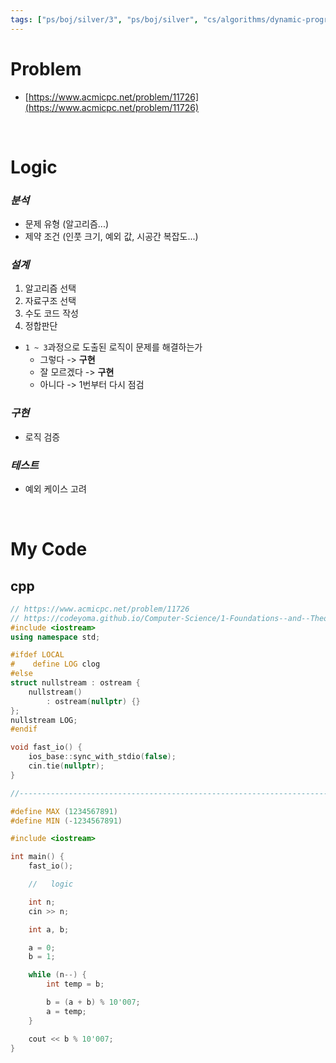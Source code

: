 ```yaml
---
tags: ["ps/boj/silver/3", "ps/boj/silver", "cs/algorithms/dynamic-programming/ps"]
---
```


# Problem
- [https://www.acmicpc.net/problem/11726](https://www.acmicpc.net/problem/11726)

<br/>

# Logic

### *분석*
- 문제 유형 (알고리즘...)
- 제약 조건 (인풋 크기, 예외 값, 시공간 복잡도...)

### *설계*
1. 알고리즘 선택
2. 자료구조 선택
3. 수도 코드 작성
4. 정합판단
  - `1 ~ 3`과정으로 도출된 로직이 문제를 해결하는가
    - 그렇다 -> **구현**
    - 잘 모르겠다 -> **구현**
    - 아니다 -> 1번부터 다시 점검

### *구현*
- 로직 검증

### *테스트*
- 예외 케이스 고려

<br/>

# My Code
## cpp
```cpp title="boj/11726.cpp"
// https://www.acmicpc.net/problem/11726
// https://codeyoma.github.io/Computer-Science/1-Foundations--and--Theory/Algorithms/ps/boj/11726/11726
#include <iostream>
using namespace std;

#ifdef LOCAL
#    define LOG clog
#else
struct nullstream : ostream {
    nullstream()
        : ostream(nullptr) {}
};
nullstream LOG;
#endif

void fast_io() {
    ios_base::sync_with_stdio(false);
    cin.tie(nullptr);
}

//--------------------------------------------------------------------------------------------------

#define MAX (1234567891)
#define MIN (-1234567891)

#include <iostream>

int main() {
    fast_io();

    //   logic

    int n;
    cin >> n;

    int a, b;

    a = 0;
    b = 1;

    while (n--) {
        int temp = b;

        b = (a + b) % 10'007;
        a = temp;
    }

    cout << b % 10'007;
}

```

